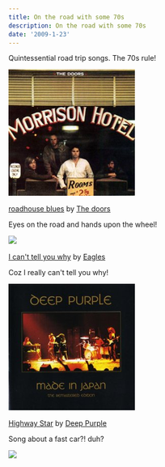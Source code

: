 ```yaml
---
title: On the road with some 70s
description: On the road with some 70s
date: '2009-1-23'
---
```


Quintessential road trip songs. The 70s rule!

[![](/images/51WwkHFZqxL._SS250_.jpg) ][0] 

[roadhouse blues][0] by [The doors][1] 

Eyes on the road and hands upon the wheel!  

[![](/images/41R2%2BZrQPDL._SS250_.jpg) ][2] 

[I can't tell you why][2] by [Eagles][3] 

Coz I really can't tell you why! 

[![](/images/51XYj2gDasL._SS250_.jpg) ][4] 

[Highway Star][4] by [Deep Purple][5] 

Song about a fast car?! duh? 

[![](/images/badge?id=576) ][6]


[0]: http://www.amazon.com/gp/search?ie=UTF8&keywords=The+doors+roadhouse+blues&index=digital-music&tag=plinky09-20 "Grab this Song from Amazon"
[1]: http://www.amazon.com/gp/search?ie=UTF8&keywords=The+doors&index=digital-music&tag=plinky09-20 "More from this Artist on Amazon"
[2]: http://www.amazon.com/gp/search?ie=UTF8&keywords=Eagles+I+can%27t+tell+you+why&index=digital-music&tag=plinky09-20 "Grab this Song from Amazon"
[3]: http://www.amazon.com/gp/search?ie=UTF8&keywords=Eagles&index=digital-music&tag=plinky09-20 "More from this Artist on Amazon"
[4]: http://www.amazon.com/gp/search?ie=UTF8&keywords=Deep+Purple+Highway+Star&index=digital-music&tag=plinky09-20 "Grab this Song from Amazon"
[5]: http://www.amazon.com/gp/search?ie=UTF8&keywords=Deep+Purple&index=digital-music&tag=plinky09-20 "More from this Artist on Amazon"
[6]: http://www.plinky.com/mini/reroute/576